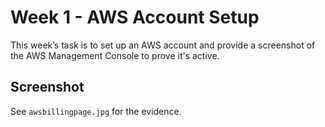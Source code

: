 # Week 1 - AWS Account Setup

This week’s task is to set up an AWS account and provide a screenshot of the AWS Management Console to prove it's active.

## Screenshot

See `awsbillingpage.jpg` for the evidence.
